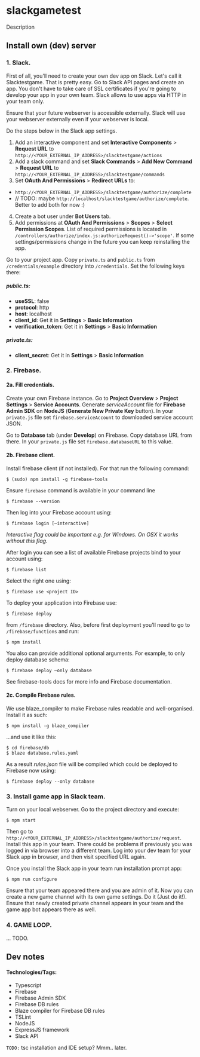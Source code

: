 # slackgametest

Description

## Install own (dev) server
### 1. Slack.
First of all, you'll need to create your own dev app on Slack. Let's call it Slacktestgame.
That is pretty easy. Go to Slack API pages and create an app. You don't have to take care of SSL certificates if you're going to develop your app in your own team. Slack allows to use apps via HTTP in your team only.

Ensure that your future webserver is accessible externally. Slack will use your
webserver externally even if your webserver is local.

Do the steps below in the Slack app settings.

1. Add an interactive component and set **Interactive Components** > **Request URL** to `http://<YOUR_EXTERNAL_IP_ADDRESS>/slacktestgame/actions`
2. Add a slack command and set **Slack Commands** > **Add New Command** > **Request URL** to `http://<YOUR_EXTERNAL_IP_ADDRESS>/slacktestgame/commands`
3. Set **OAuth And Permissions** > **Redirect URLs** to:
 - `http://<YOUR_EXTERNAL_IP_ADDRESS>/slacktestgame/authorize/complete`
 - // TODO: maybe `http://localhost/slacktestgame/authorize/complete`. Better to add both for now :)
4. Create a bot user under **Bot Users** tab.
5. Add permissions at **OAuth And Permissions** > **Scopes** > **Select Permission Scopes**. List of required permissions is located in `/controllers/authorize/index.js:authorizeRequest()->'scope'`. If some settings/permissions change in the future you can keep reinstalling the app.

Go to your project app. Copy `private.ts` and `public.ts` from `/credentials/example` directory into `/credentials`.
Set the following keys there:

##### public.ts:
- **useSSL**: false
- **protocol**: http
- **host**: localhost
- **client_id**: Get it in **Settings** > **Basic Information**
- **verification_token**: Get it in **Settings** > **Basic Information**

##### private.ts:
- **client_secret**: Get it in **Settings** > **Basic Information**

### 2. Firebase.
#### 2a. Fill credentials.
Create your own Firebase instance. Go to **Project Overview** > **Project Settings** >
**Service Accounts**. Generate *serviceAccount* file for **Firebase Admin SDK**
on **NodeJS** (**Generate New Private Key** button). In your `private.js`
file set `firebase.serviceAccount` to downloaded service account JSON.

Go to **Database** tab (under **Develop**) on Firebase. Copy database URL from there. In your `private.js` file
set `firebase.databaseURL` to this value.

#### 2b. Firebase client.
Install firebase client (if not installed). For that run the following command:

```
$ (sudo) npm install -g firebase-tools
```

Ensure `firebase` command is available in your command line

```
$ firebase --version
```

Then log into your Firebase account using:

```
$ firebase login [—interactive]
```

*Interactive flag could be important e.g. for Windows. On OSX it works without this flag.*


After login you can see a list of available Firebase projects bind to your account using:

```
$ firebase list
```

Select the right one using:

```
$ firebase use <project ID>
```

To deploy your application into Firebase use:

```
$ firebase deploy
```

from `/firebase` directory. Also, before first deployment you'll need to go to `/firebase/functions` and run:

```˚
$ npm install
```

You also can provide additional optional arguments. For example, to only deploy database schema:

```
$ firebase deploy —only database
```

See firebase-tools docs for more info and Firebase documentation.

#### 2c. Compile Firebase rules.
We use blaze_compiler to make Firebase rules readable and well-organised.
Install it as such:

```
$ npm install -g blaze_compiler
```

...and use it like this:

```
$ cd firebase/db
$ blaze database.rules.yaml
```

As a result *rules.json* file will be compiled which could be deployed to
Firebase now using:

```
$ firebase deploy --only database
```

### 3. Install game app in Slack team.
Turn on your local webserver. Go to the project directory and execute:

```
$ npm start
```

Then go to `http://<YOUR_EXTERNAL_IP_ADDRESS>/slacktestgame/authorize/request`. Install this app
in your team.
There could be problems if previously you was logged in via browser into
a different team. Log into your dev team for your Slack app in browser, and
then visit specified URL again.

Once you install the Slack app in your team run installation prompt app:

```
$ npm run configure
```

Ensure that your team appeared there and you are admin of it.
Now you can create a new game channel with its own game settings. Do it (Just do it!).
Ensure that newly created private channel appears in your team and the game app bot appears there as well.

### 4. GAME LOOP.

... TODO.

## Dev notes

#### Technologies/Tags:

- Typescript
- Firebase
- Firebase Admin SDK
- Firebase DB rules
- Blaze compiler for Firebase DB rules
- TSLint
- NodeJS
- ExpressJS framework
- Slack API

`TODO:` tsc installation and IDE setup? Mmm.. later.